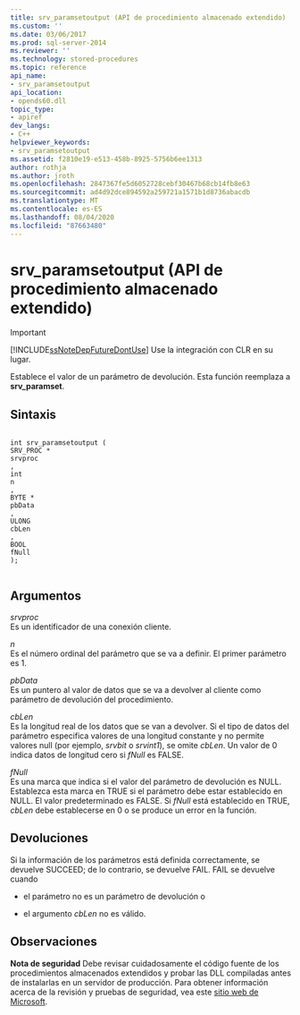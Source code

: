 ```yaml
---
title: srv_paramsetoutput (API de procedimiento almacenado extendido) | Microsoft Docs
ms.custom: ''
ms.date: 03/06/2017
ms.prod: sql-server-2014
ms.reviewer: ''
ms.technology: stored-procedures
ms.topic: reference
api_name:
- srv_paramsetoutput
api_location:
- opends60.dll
topic_type:
- apiref
dev_langs:
- C++
helpviewer_keywords:
- srv_paramsetoutput
ms.assetid: f2810e19-e513-458b-8925-5756b6ee1313
author: rothja
ms.author: jroth
ms.openlocfilehash: 2847367fe5d6052728cebf30467b68cb14fb8e63
ms.sourcegitcommit: ad4d92dce894592a259721a1571b1d8736abacdb
ms.translationtype: MT
ms.contentlocale: es-ES
ms.lasthandoff: 08/04/2020
ms.locfileid: "87663480"
---
```

# <a name="srv_paramsetoutput-extended-stored-procedure-api"></a>srv_paramsetoutput (API de procedimiento almacenado extendido)
    
> [!IMPORTANT]  
>  [!INCLUDE[ssNoteDepFutureDontUse](../../includes/ssnotedepfuturedontuse-md.md)] Use la integración con CLR en su lugar.  
  
 Establece el valor de un parámetro de devolución. Esta función reemplaza a **srv_paramset**.  
  
## <a name="syntax"></a>Sintaxis  
  
```  
  
int srv_paramsetoutput (  
SRV_PROC *  
srvproc  
,  
int  
n  
,  
BYTE *  
pbData  
,  
ULONG   
cbLen  
,  
BOOL  
fNull   
);  
  
```  
  
## <a name="arguments"></a>Argumentos  
 *srvproc*  
 Es un identificador de una conexión cliente.  
  
 *n*  
 Es el número ordinal del parámetro que se va a definir. El primer parámetro es 1.  
  
 *pbData*  
 Es un puntero al valor de datos que se va a devolver al cliente como parámetro de devolución del procedimiento.  
  
 *cbLen*  
 Es la longitud real de los datos que se van a devolver. Si el tipo de datos del parámetro especifica valores de una longitud constante y no permite valores null (por ejemplo, *srvbit* o *srvint1*), se omite *cbLen*. Un valor de 0 indica datos de longitud cero si *fNull* es FALSE.  
  
 *fNull*  
 Es una marca que indica si el valor del parámetro de devolución es NULL. Establezca esta marca en TRUE si el parámetro debe estar establecido en NULL. El valor predeterminado es FALSE. Si *fNull* está establecido en TRUE, *cbLen* debe establecerse en 0 o se produce un error en la función.  
  
## <a name="returns"></a>Devoluciones  
 Si la información de los parámetros está definida correctamente, se devuelve SUCCEED; de lo contrario, se devuelve FAIL. FAIL se devuelve cuando  
  
-   el parámetro no es un parámetro de devolución o  
  
-   el argumento *cbLen* no es válido.  
  
## <a name="remarks"></a>Observaciones  
 **Nota de seguridad** Debe revisar cuidadosamente el código fuente de los procedimientos almacenados extendidos y probar las DLL compiladas antes de instalarlas en un servidor de producción. Para obtener información acerca de la revisión y pruebas de seguridad, vea este [sitio web de Microsoft](https://go.microsoft.com/fwlink/?LinkID=54761&amp;clcid=0x409https://msdn.microsoft.com/security/).  
  
  
